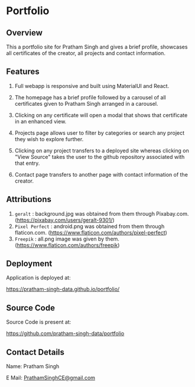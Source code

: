 # Portfolio

## Overview
This a portfolio site for Pratham Singh and gives a brief profile, showcases all certificates of the creator, all projects and contact information.

## Features

1. Full webapp is responsive and built using MaterialUI and React.

2. The homepage has a brief profile followed by a carousel of all certificates given to Pratham Singh arranged in a carousel.

3. Clicking on any certificate will open a modal that shows that certificate in an enhanced view.

4. Projects page allows user to filter by categories or search any project they wish to explore further.

5. Clicking on any project transfers to a deployed site whereas clicking on "View Source" takes the user to the github repository associated with that entry.

6. Contact page transfers to another page with contact information of the creator.

## Attributions

1. `geralt` : background.jpg was obtained from them through Pixabay.com. (https://pixabay.com/users/geralt-9301/)
2. `Pixel Perfect` : android.png was obtained from them through flaticon.com. (https://www.flaticon.com/authors/pixel-perfect)
3. `Freepik` : all.png image was given by them. (https://www.flaticon.com/authors/freepik)

## Deployment
Application is deployed at:

https://pratham-singh-data.github.io/portfolio/

## Source Code
Source Code is present at:

https://github.com/pratham-singh-data/portfolio

## Contact Details

Name: Pratham Singh

E Mail: PrathamSinghCE@gmail.com